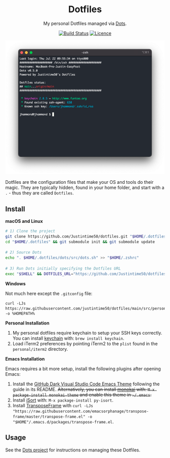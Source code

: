 <div align="center">

# Dotfiles

My personal Dotfiles managed via [Dots](https://github.com/Justintime50/dots).

[![Build Status](https://github.com/Justintime50/dotfiles/workflows/build/badge.svg)](https://github.com/Justintime50/dotfiles/actions)
[![Licence](https://img.shields.io/github/license/justintime50/dotfiles)](LICENSE)

<img src="https://raw.githubusercontent.com/justintime50/assets/main/src/dotfiles/showcase.png" alt="Showcase">

</div>

Dotfiles are the configuration files that make your OS and tools do their magic. They are typically hidden, found in your home folder, and start with a `.` - thus they are called `Dotfiles`.

## Install

**macOS and Linux**

```bash
# 1) Clone the project
git clone https://github.com/Justintime50/dotfiles.git "$HOME/.dotfiles"
cd "$HOME/.dotfiles" && git submodule init && git submodule update

# 2) Source Dots
echo ". $HOME/.dotfiles/dots/src/dots.sh" >> "$HOME/.zshrc"

# 3) Run Dots initially specifying the Dotfiles URL
exec "$SHELL" && DOTFILES_URL="https://github.com/Justintime50/dotfiles.git" dots_sync
```

**Windows**

Not much here except the `.gitconfig` file:

```batch
curl -LJs https://raw.githubusercontent.com/justintime50/dotfiles/main/src/personal/home/.gitconfig -o %HOMEPATH%
```

**Personal Installation**

1. My personal dotfiles require keychain to setup your SSH keys correctly. You can install [keychain](https://github.com/funtoo/keychain) with: `brew install keychain`.
1. Load iTerm2 preferences by pointing iTerm2 to the `plist` found in the `personal/iterm2` directory.

**Emacs Installation**

Emacs requires a bit more setup, install the following plugins after opening Emacs:

1. Install the [GitHub Dark Visual Studio Code Emacs Theme](https://github.com/Justintime50/github-dark-vscode-emacs-theme) following the guide in its README. <s>Alternatively, you can install [monokai](https://github.com/oneKelvinSmith/monokai-emacs) with: `M-x package-install monokai-theme` and enable this theme in `~/.emacs`.</s>
1. Install [iSort](https://github.com/paetzke/py-isort.el) with: `M-x package-install py-isort`.
1. Install [TransposeFrame](https://www.emacswiki.org/emacs/TransposeFrame) with `curl -LJs "https://raw.githubusercontent.com/emacsorphanage/transpose-frame/master/transpose-frame.el" -o "$HOME"/.emacs.d/packages/transpose-frame.el`.

## Usage

See the [Dots project](https://github.com/Justintime50/dots) for instructions on managing these Dotfiles.
